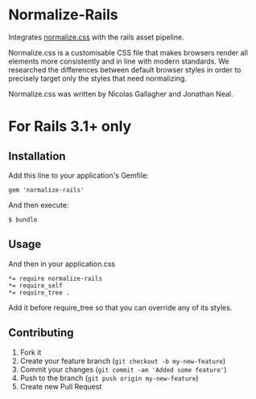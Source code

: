 # Normalize-Rails

Integrates [normalize.css](http://necolas.github.com/normalize.css/) with the rails asset pipeline.

Normalize.css is a customisable CSS file that makes browsers render all elements more consistently and in line with modern standards. We researched the differences between default browser styles in order to precisely target only the styles that need normalizing.

Normalize.css was written by Nicolas Gallagher and Jonathan Neal. 

# For Rails 3.1+ only

## Installation

Add this line to your application's Gemfile:

    gem 'normalize-rails'

And then execute:

    $ bundle

## Usage


And then in your application.css

    *= require normalize-rails
    *= require_self
    *= require_tree .
    
Add it before require_tree so that you can override any of its styles.

## Contributing

1. Fork it
2. Create your feature branch (`git checkout -b my-new-feature`)
3. Commit your changes (`git commit -am 'Added some feature'`)
4. Push to the branch (`git push origin my-new-feature`)
5. Create new Pull Request
